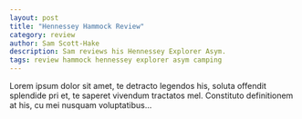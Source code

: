 ```yaml
---
layout: post
title: "Hennessey Hammock Review"
category: review
author: Sam Scott-Hake
description: Sam reviews his Hennessey Explorer Asym.
tags: review hammock hennessey explorer asym camping
---
```


Lorem ipsum dolor sit amet, te detracto legendos his, soluta offendit splendide pri et, te saperet vivendum tractatos mel. Constituto definitionem at his, cu mei nusquam voluptatibus...